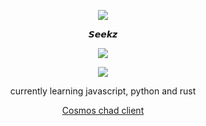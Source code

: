 <p align="center">  
<img src="https://camo.githubusercontent.com/4392fe8414e46118eb6ddcc972e6833793a515172c21bcdca955de17a1170855/68747470733a2f2f6d656469612e646973636f72646170702e6e65742f6174746163686d656e74732f3831333334313636323534353331333833322f3831333334333430343530373236373039322f706f6b656d6f6e5f706978656c2e676966">
</p>
<p align="center">
    𝙎𝙚𝙚𝙠𝙯
<p align="center">  
<img src="https://komarev.com/ghpvc/?username=S33kz&color=grey">
</p>
    <p align="center">
  <img src="https://discord.c99.nl/widget/theme-4/746326780884942849.png" />
</p>
<p align="center">
currently learning javascript, python and rust
<p align="center">
    <a href="https://discord.gg/7k8nAPymHc">Cosmos chad client</a>


